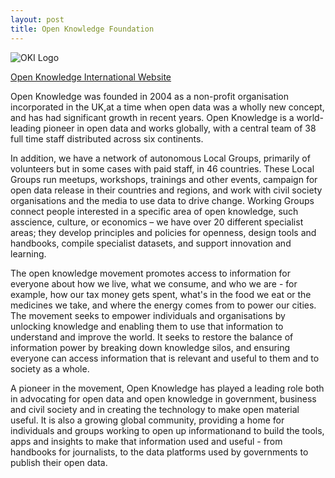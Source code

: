 ```yaml
---
layout: post
title: Open Knowledge Foundation
---
```


![OKI Logo]({{site.baseurl}}/img/logos/okf.png "OKI Logo")

[Open Knowledge International Website](http://okfn.org/)

Open Knowledge was founded in 2004 as a non-profit organisation incorporated in the UK,at a time when open data was a wholly new concept, and has had significant growth in recent years. Open Knowledge is a world-leading pioneer in open data and works globally, with a central team of 38 full time staff distributed across six continents. 

In addition, we have a network of autonomous Local Groups, primarily of volunteers but in some cases with paid staff, in 46 countries. These Local Groups run meetups, workshops, trainings and other events, campaign for open data release in their countries and regions, and work with civil society organisations and the media to use data to drive change. Working Groups connect people interested in a specific area of open knowledge, such asscience, culture, or economics – we have over 20 different specialist areas; they develop principles and policies for openness, design tools and handbooks, compile specialist datasets, and support innovation and learning.

The open knowledge movement promotes access to information for everyone about how we live, what we consume, and who we are - for example, how our tax money gets spent, what's in the food we eat or the medicines we take, and where the energy comes from to power our cities. The movement seeks to empower individuals and organisations by unlocking knowledge and enabling them to use that information to understand and improve the world. It seeks to restore the balance of information power by breaking down knowledge silos, and ensuring everyone can access information that is relevant and useful to them and to society as a whole. 

A pioneer in the movement, Open Knowledge has played a leading role both in advocating for open data and open knowledge in government, business and civil society and in creating the technology to make open material useful. It is also a growing global community, providing a home for individuals and groups working to open up informationand to build the tools, apps and insights to make that information used and useful - from handbooks for journalists, to the data platforms used by governments to publish their open data.